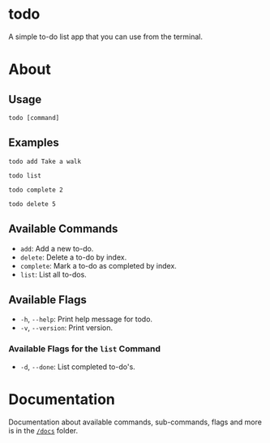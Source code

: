 # todo
A simple to-do list app that you can use from the terminal.

# About
## Usage
```shell
todo [command]
```

## Examples
```shell
todo add Take a walk
```

```shell
todo list
```

```shell
todo complete 2
```

```shell
todo delete 5
```

## Available Commands
- `add`: Add a new to-do.
- `delete`: Delete a to-do by index.
- `complete`: Mark a to-do as completed by index.
- `list`: List all to-dos.

## Available Flags
- `-h`, `--help`: Print help message for todo.
- `-v`, `--version`: Print version.

### Available Flags for the `list` Command
- `-d`, `--done`: List completed to-do's.

# Documentation
Documentation about available commands, sub-commands, flags and more is in the [`/docs`](/docs) folder.

